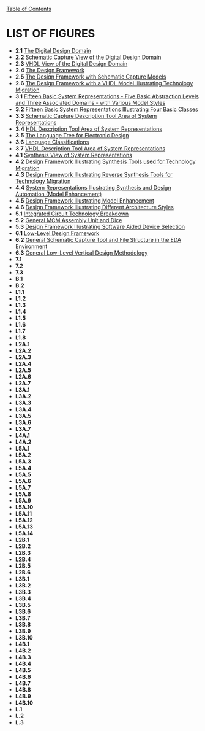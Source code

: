 [Table of Contents](https://github.com/JeffDeCola/my-masters-thesis#table-of-contents)

# LIST OF FIGURES

* **2.1** [The Digital Design Domain](https://github.com/JeffDeCola/my-masters-thesis/blob/master/chapters/chapter-2/chapter-2.md#21-design-domain)
* **2.2** [Schematic Capture View of the Digital Design Domain](https://github.com/JeffDeCola/my-masters-thesis/blob/master/chapters/chapter-2/chapter-2.md#211-schematic-capture-view-of-the-design-domain)
* **2.3** [VHDL View of the Digital Design Domain](https://github.com/JeffDeCola/my-masters-thesis/blob/master/chapters/chapter-2/chapter-2.md#212-vhdl-view-of-the-design-domain)
* **2.4** [The Design Framework ](https://github.com/JeffDeCola/my-masters-thesis/blob/master/chapters/chapter-2/chapter-2.md#22-design-framework)
* **2.5** [The Design Framework with Schematic Capture Models](https://github.com/JeffDeCola/my-masters-thesis/blob/master/chapters/chapter-2/chapter-2.md#231-technology-migration-using-schematic-capture)
* **2.6** [The Design Framework with a VHDL Model Illustrating Technology Migration](https://github.com/JeffDeCola/my-masters-thesis/blob/master/chapters/chapter-2/chapter-2.md#232-technology-migration-using-vhdl)
* **3.1** [Fifteen Basic System Representations - Five Basic Abstraction Levels
and Three Associated Domains - with Various Model Styles](https://github.com/JeffDeCola/my-masters-thesis/blob/master/chapters/chapter-3/chapter-3.md#31-five-levels-of-abstraction)
* **3.2** [Fifteen Basic System Representations Illustrating Four Basic Classes](https://github.com/JeffDeCola/my-masters-thesis/blob/master/chapters/chapter-3/chapter-3.md#322-classes-of-the-abstraction-levels)
* **3.3** [Schematic Capture Description Tool Area of System Representations](https://github.com/JeffDeCola/my-masters-thesis/blob/master/chapters/chapter-3/chapter-3.md#33-schematic-capture-and-simulation)
* **3.4** [HDL Description Tool Area of System Representations](https://github.com/JeffDeCola/my-masters-thesis/blob/master/chapters/chapter-3/chapter-3.md#34-hardware-description-languages-and-simulation)
* **3.5** [The Language Tree for Electronic Design](https://github.com/JeffDeCola/my-masters-thesis/blob/master/chapters/chapter-3/chapter-3.md#343-the-language-tree)
* **3.6** [Language Classifications](https://github.com/JeffDeCola/my-masters-thesis/blob/master/chapters/chapter-3/chapter-3.md#344-classification-of-common-languages)
* **3.7** [VHDL Description Tool Area of System Representations](https://github.com/JeffDeCola/my-masters-thesis/blob/master/chapters/chapter-3/chapter-3.md#362-four-types-of-vhdl-models)
* **4.1** [Synthesis View of System Representations](https://github.com/JeffDeCola/my-masters-thesis/blob/master/chapters/chapter-4/chapter-4.md#42-types-of-synthesis)
* **4.2** [Design Framework Illustrating Synthesis Tools used for Technology Migration ](https://github.com/JeffDeCola/my-masters-thesis/blob/master/chapters/chapter-4/chapter-4.md#43-synthesis-for-technology-migration)
* **4.3** [Design Framework Illustrating Reverse Synthesis Tools for
Technology Migration](https://github.com/JeffDeCola/my-masters-thesis/blob/master/chapters/chapter-4/chapter-4.md#43-synthesis-for-technology-migration)
* **4.4** [System Representations Illustrating Synthesis and Design Automation (Model Enhancement)](https://github.com/JeffDeCola/my-masters-thesis/blob/master/chapters/chapter-4/chapter-4.md#441-design-automation)
* **4.5** [Design Framework Illustrating Model Enhancement](https://github.com/JeffDeCola/my-masters-thesis/blob/master/chapters/chapter-4/chapter-4.md#441-design-automation)
* **4.6** [Design Framework Illustrating Different Architecture Styles](https://github.com/JeffDeCola/my-masters-thesis/blob/master/chapters/chapter-4/chapter-4.md#442-benefits-of-high-level-synthesis-systems)
* **5.1** [Integrated Circuit Technology Breakdown](https://github.com/JeffDeCola/my-masters-thesis/blob/master/chapters/chapter-5/chapter-5.md#51-technology-breakdown)
* **5.2** [General MCM Assembly Unit and Dice](https://github.com/JeffDeCola/my-masters-thesis/blob/master/chapters/chapter-5/chapter-5.md#551-a-new-technology)
* **5.3** [Design Framework Illustrating Software Aided Device Selection](https://github.com/JeffDeCola/my-masters-thesis/blob/master/chapters/chapter-5/chapter-5.md#56-selecting-a-technological-device)
* **6.1** [Low-Level Design Framework](https://github.com/JeffDeCola/my-masters-thesis/blob/master/chapters/chapter-6/chapter-6.md#61-low-level-design-methodology)
* **6.2** [General Schematic Capture Tool and File Structure in the EDA Environment](https://github.com/JeffDeCola/my-masters-thesis/blob/master/chapters/chapter-6/chapter-6.md#612-general-low-level-eda-environment)
* **6.3** [General Low-Level Vertical Design Methodology](https://github.com/JeffDeCola/my-masters-thesis/blob/master/chapters/chapter-6/chapter-6.md#613-general-low-level-steps)
* **7.1** []()
* **7.2** []()
* **7.3** []()
* **B.1** []()
* **B.2** []()
* **L1.1** []()
* **L1.2** []()
* **L1.3** []()
* **L1.4** []()
* **L1.5** []()
* **L1.6** []()
* **L1.7** []()
* **L1.8** []()
* **L2A.1** []()
* **L2A.2** []()
* **L2A.3** []()
* **L2A.4** []()
* **L2A.5** []()
* **L2A.6** []()
* **L2A.7** []()
* **L3A.1** []()
* **L3A.2** []()
* **L3A.3** []()
* **L3A.4** []()
* **L3A.5** []()
* **L3A.6** []()
* **L3A.7** []()
* **L4A.1** []()
* **L4A.2** []()
* **L5A.1** []()
* **L5A.2** []()
* **L5A.3** []()
* **L5A.4** []()
* **L5A.5** []()
* **L5A.6** []()
* **L5A.7** []()
* **L5A.8** []()
* **L5A.9** []()
* **L5A.10** []()
* **L5A.11** []()
* **L5A.12** []()
* **L5A.13** []()
* **L5A.14** []()
* **L2B.1** []()
* **L2B.2** []()
* **L2B.3** []()
* **L2B.4** []()
* **L2B.5** []()
* **L2B.6** []()
* **L3B.1** []()
* **L3B.2** []()
* **L3B.3** []()
* **L3B.4** []()
* **L3B.5** []()
* **L3B.6** []()
* **L3B.7** []()
* **L3B.8** []()
* **L3B.9** []()
* **L3B.10** []()
* **L4B.1** []()
* **L4B.2** []()
* **L4B.3** []()
* **L4B.4** []()
* **L4B.5** []()
* **L4B.6** []()
* **L4B.7** []()
* **L4B.8** []()
* **L4B.9** []()
* **L4B.10** []()
* **L.1** []()
* **L.2** []()
* **L.3** []()
